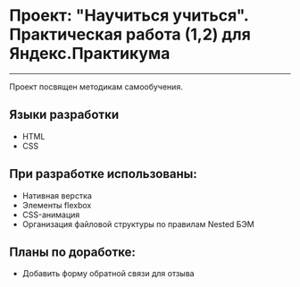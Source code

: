 # Проект: "Научиться учиться". Практическая работа (1,2) для Яндекс.Практикума
---
Проект посвящен методикам самообучения.
## Языки разработки
* HTML
* CSS
## При разработке использованы:
* Нативная верстка
* Элементы flexbox
* CSS-анимация
* Организация файловой структуры по правилам Nested БЭМ
## Планы по доработке:
* Добавить форму обратной связи для отзыва

